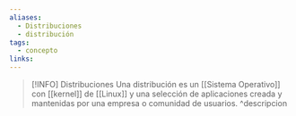 ```yaml
---
aliases:
  - Distribuciones
  - distribución
tags:
  - concepto
links:
---
```

>[!INFO] Distribuciones
>Una distribución es un [[Sistema Operativo]] con [[kernel]] de [[Linux]] y una selección de aplicaciones creada y mantenidas por una empresa o comunidad de usuarios.
^descripcion
